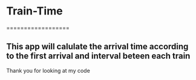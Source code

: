 # Train-Time

==================

## This app will calulate the arrival time according to the first arrival and interval beteen each train

Thank you for looking at my code